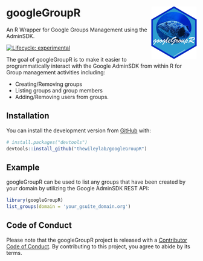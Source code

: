 
<!-- README.md is generated from README.Rmd. Please edit that file -->

# googleGroupR <img src='man/figures/logo.png' align="right" height="138.5" />

An R Wrapper for Google Groups Management using the AdminSDK.

<!-- badges: start -->

[![Lifecycle:
experimental](https://img.shields.io/badge/lifecycle-experimental-orange.svg)](https://www.tidyverse.org/lifecycle/#experimental)
<!-- badges: end -->

The goal of googleGroupR is to make it easier to programmatically
interact with the Google AdminSDK from within R for Group management
activities including:

  - Creating/Removing groups
  - Listing groups and group members
  - Adding/Removing users from groups.

## Installation

You can install the development version from
[GitHub](https://github.com/) with:

``` r
# install.packages("devtools")
devtools::install_github("thewileylab/googleGroupR")
```

## Example

googleGroupR can be used to list any groups that have been created by
your domain by utilizing the Google AdminSDK REST API:

``` r
library(googleGroupR)
list_groups(domain = 'your_gsuite_domain.org')
```

## Code of Conduct

Please note that the googleGroupR project is released with a
[Contributor Code of
Conduct](https://contributor-covenant.org/version/2/0/CODE_OF_CONDUCT.html).
By contributing to this project, you agree to abide by its terms.

